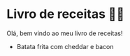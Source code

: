 # Livro de receitas :woman_cook:

Olá, bem vindo ao meu livro de receitas!

- Batata frita com cheddar e bacon
